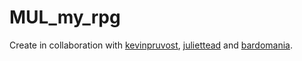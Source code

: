 # MUL_my_rpg

Create in collaboration with [kevinpruvost](https://github.com/kevinpruvost), [juliettead](https://github.com/hadrienm) and [bardomania](https://github.com/bardomania).